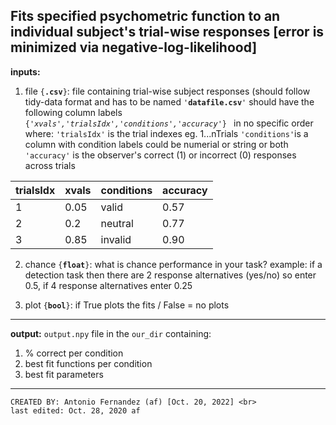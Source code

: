 Fits specified psychometric function to an individual subject's
trial-wise responses 
[error is minimized via negative-log-likelihood]
---  
**inputs:** 
1. file   <code>{**.csv**}</code>:  file containing trial-wise subject responses (should follow tidy-data format and has to be named <code>'**datafile.csv**'</code> 
    should have the following column labels <code>{*'xvals','trialsIdx','conditions','accuracy'*} </code> in no specific order where:
    <code>'trialsIdx'</code> is the trial indexes eg. 1...nTrials 
    <code>'conditions'</code>is a column with condition labels could be numerial or string or both 
    <code>'accuracy'</code> is the observer's correct (1) or incorrect (0) responses across trials                

|trialsIdx|xvals|conditions|accuracy|
| ------- | --- | -------- | ------ | 
|   1      |  0.05   |  valid        |   0.57      |  
|   2      |  0.2   |  neutral        |   0.77      |  
|   3      |  0.85   |  invalid        |   0.90      |  


2. chance  <code>{**float**}</code>:  what is chance performance in your task? example: if a detection task then there are 2 response alternatives (yes/no) so enter 0.5, if 4 response alternatives enter 0.25

3. plot  <code>{**bool**}</code>:  if True plots the fits / False = no plots 

***

**output:**
<code>output.npy</code> file in the <code>our_dir</code> containing:
1. % correct per condition
2. best fit functions per condition
3. best fit parameters
          

***


    CREATED BY: Antonio Fernandez (af) [Oct. 20, 2022] <br>
    last edited: Oct. 28, 2020 af
    